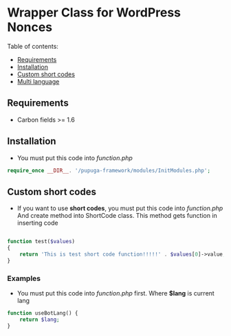 # Wrapper Class for WordPress Nonces

Table of contents:
* [Requirements](#requirements)
* [Installation](#installation)
* [Custom short codes](#shortcodes)
* [Multi language](#multilanguage)

## Requirements
* Carbon fields >= 1.6

## Installation
* You must put this code into *function.php*
```php
require_once __DIR__. '/pupuga-framework/modules/InitModules.php';
```

## Custom short codes
* If you want to use **short codes**, you must put this code into *function.php*
And create method into ShortCode class. This method gets function in inserting code
```php

function test($values) 
{
    return 'This is test short code function!!!!!' . $values[0]->value;
}
```

### Examples
* You must put this code into *function.php* first. Where **$lang** is current lang
```php
function useBotLang() {
    return $lang;
}
```